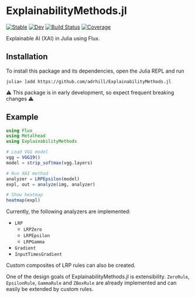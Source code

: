 # ExplainabilityMethods.jl

[![Stable](https://img.shields.io/badge/docs-stable-blue.svg)](https://adrhill.github.io/ExplainabilityMethods.jl/stable)
[![Dev](https://img.shields.io/badge/docs-dev-blue.svg)](https://adrhill.github.io/ExplainabilityMethods.jl/dev)
[![Build Status](https://github.com/adrhill/ExplainabilityMethods.jl/workflows/CI/badge.svg)](https://github.com/adrhill/ExplainabilityMethods.jl/actions)
[![Coverage](https://codecov.io/gh/adrhill/ExplainabilityMethods.jl/branch/master/graph/badge.svg)](https://codecov.io/gh/adrhill/ExplainabilityMethods.jl)

Explainable AI (XAI) in Julia using Flux.

## Installation 
To install this package and its dependencies, open the Julia REPL and run 
```julia-repl
julia> ]add https://github.com/adrhill/ExplainabilityMethods.jl
```

⚠️ This package is in early development, so expect frequent breaking changes ⚠️

## Example
```julia
using Flux
using Metalhead
using ExplainabilityMethods

# Load VGG model
vgg = VGG19()
model = strip_softmax(vgg.layers)

# Run XAI method
analyzer = LRPEpsilon(model)
expl, out = analyze(img, analyzer) 

# Show heatmap
heatmap(expl)
```

Currently, the following analyzers are implemented:
* `LRP`
  * `LRPZero`
  * `LRPEpsilon`
  * `LRPGamma`
* `Gradient`
* `InputTimesGradient`


Custom composites of LRP rules can also be created.

One of the design goals of ExplainabilityMethods.jl is extensibility.
`ZeroRule`, `EpsilonRule`, `GammaRule` and `ZBoxRule` are already implemented and can easily be extended by custom rules.
